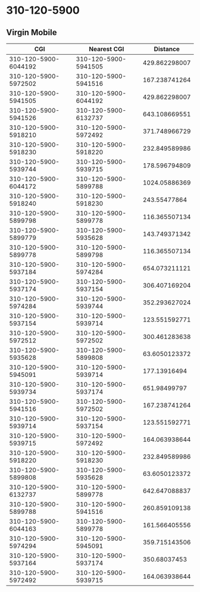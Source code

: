 # 310-120-5900
## Virgin Mobile


| CGI | Nearest CGI | Distance |
|-----|-------------|----------|
| 310-120-5900-6044192 | 310-120-5900-5941505 | 429.862298007 |
| 310-120-5900-5972502 | 310-120-5900-5941516 | 167.238741264 |
| 310-120-5900-5941505 | 310-120-5900-6044192 | 429.862298007 |
| 310-120-5900-5941526 | 310-120-5900-6132737 | 643.108669551 |
| 310-120-5900-5918210 | 310-120-5900-5972492 | 371.748966729 |
| 310-120-5900-5918230 | 310-120-5900-5918220 | 232.849589986 |
| 310-120-5900-5939744 | 310-120-5900-5939715 | 178.596794809 |
| 310-120-5900-6044172 | 310-120-5900-5899788 | 1024.05886369 |
| 310-120-5900-5918240 | 310-120-5900-5918230 | 243.55477864 |
| 310-120-5900-5899798 | 310-120-5900-5899778 | 116.365507134 |
| 310-120-5900-5899779 | 310-120-5900-5935628 | 143.749371342 |
| 310-120-5900-5899778 | 310-120-5900-5899798 | 116.365507134 |
| 310-120-5900-5937184 | 310-120-5900-5974284 | 654.073211121 |
| 310-120-5900-5937174 | 310-120-5900-5937154 | 306.407169204 |
| 310-120-5900-5974284 | 310-120-5900-5939744 | 352.293627024 |
| 310-120-5900-5937154 | 310-120-5900-5939714 | 123.551592771 |
| 310-120-5900-5972512 | 310-120-5900-5972502 | 300.461283638 |
| 310-120-5900-5935628 | 310-120-5900-5899808 | 63.6050123372 |
| 310-120-5900-5945091 | 310-120-5900-5939714 | 177.13916494 |
| 310-120-5900-5939734 | 310-120-5900-5937174 | 651.98499797 |
| 310-120-5900-5941516 | 310-120-5900-5972502 | 167.238741264 |
| 310-120-5900-5939714 | 310-120-5900-5937154 | 123.551592771 |
| 310-120-5900-5939715 | 310-120-5900-5972492 | 164.063938644 |
| 310-120-5900-5918220 | 310-120-5900-5918230 | 232.849589986 |
| 310-120-5900-5899808 | 310-120-5900-5935628 | 63.6050123372 |
| 310-120-5900-6132737 | 310-120-5900-5899778 | 642.647088837 |
| 310-120-5900-5899788 | 310-120-5900-5941516 | 260.859109138 |
| 310-120-5900-6044163 | 310-120-5900-5899778 | 161.566405556 |
| 310-120-5900-5974294 | 310-120-5900-5945091 | 359.715143506 |
| 310-120-5900-5937164 | 310-120-5900-5937174 | 350.68037453 |
| 310-120-5900-5972492 | 310-120-5900-5939715 | 164.063938644 |
